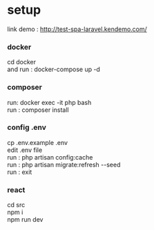 # setup
 link demo : http://test-spa-laravel.kendemo.com/ 



### docker
cd docker </br>
and run : docker-compose up -d

### composer
run: docker exec -it php bash </br>
run : composer install </br>

### config .env
cp .env.example .env </br>
edit .env file </br>
run : php artisan config:cache </br>
run : php artisan migrate:refresh --seed </br>
run : exit </br>

### react
cd src </br>
npm i </br>
npm run dev










